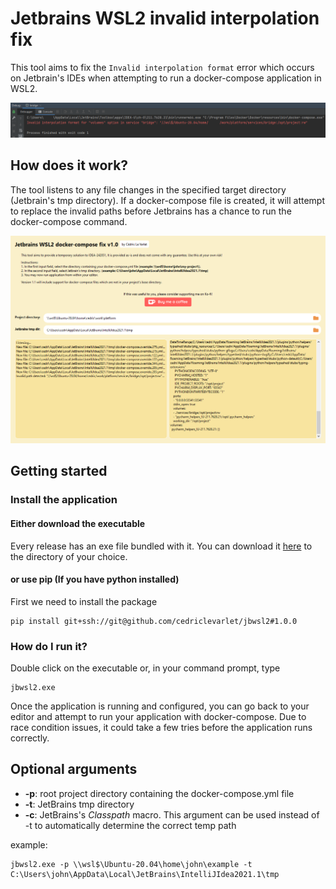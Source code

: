 # Jetbrains WSL2 invalid interpolation fix

This tool aims to fix the `Invalid interpolation format` error which occurs on Jetbrain's IDEs when attempting to run a docker-compose 
application in WSL2.

![interpolate error](docs/error.png)

## How does it work?

The tool listens to any file changes in the specified target directory (Jetbrain's tmp directory). If a docker-compose file is created, it will attempt to replace the invalid paths before Jetbrains has a chance to run the docker-compose command.

![interpolate error](docs/app.png)

## Getting started

### Install the application 
#### Either download the executable

Every release has an exe file bundled with it. You can download it [here](https://github.com/cedriclevarlet/jetbrains.invalid-interpolation/releases/latest/download/jbwsl2.exe) to the directory of your choice.

#### or use pip (If you have python installed)

First we need to install the package
```shell
pip install git+ssh://git@github.com/cedriclevarlet/jbwsl2#1.0.0
```

### How do I run it?

Double click on the executable or, in your command prompt, type
```shell
jbwsl2.exe
```

Once the application is running and configured, you can go back to your editor and attempt to run your application with docker-compose.
Due to race condition issues, it could take a few tries before the application runs correctly.

## Optional arguments

- **-p**: root project directory containing the docker-compose.yml file
- **-t**: JetBrains tmp directory
- **-c**: JetBrains's $Classpath$ macro. This argument can be used instead of -t to automatically determine the correct temp path

example:
```shell
jbwsl2.exe -p \\wsl$\Ubuntu-20.04\home\john\example -t C:\Users\john\AppData\Local\JetBrains\IntelliJIdea2021.1\tmp
```


